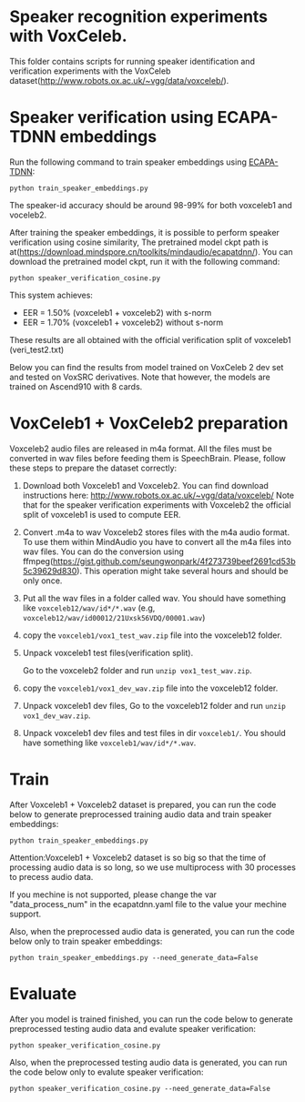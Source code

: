 # Speaker recognition experiments with VoxCeleb.
This folder contains scripts for running speaker identification and verification experiments with the VoxCeleb dataset(http://www.robots.ox.ac.uk/~vgg/data/voxceleb/).

# Speaker verification using ECAPA-TDNN embeddings
Run the following command to train speaker embeddings using [ECAPA-TDNN](https://arxiv.org/abs/2005.07143):

`python train_speaker_embeddings.py`

The speaker-id accuracy should be around 98-99% for both voxceleb1 and voceleb2.

After training the speaker embeddings, it is possible to perform speaker verification using cosine similarity, The pretrained model ckpt path is at(https://download.mindspore.cn/toolkits/mindaudio/ecapatdnn/). You can download the pretrained model ckpt, run it with the following command:

`python speaker_verification_cosine.py`

This system achieves:
- EER = 1.50% (voxceleb1 + voxceleb2) with s-norm
- EER = 1.70% (voxceleb1 + voxceleb2) without s-norm

These results are all obtained with the official verification split of voxceleb1 (veri\_test2.txt)

Below you can find the results from model trained on VoxCeleb 2 dev set and tested on VoxSRC derivatives. Note that however, the models are trained on Ascend910 with 8 cards.

# VoxCeleb1 + VoxCeleb2 preparation
Voxceleb2 audio files are released in m4a format. All the files must be converted in wav files before
feeding them is SpeechBrain. Please, follow these steps to prepare the dataset correctly:

1. Download both Voxceleb1 and Voxceleb2.
You can find download instructions here: http://www.robots.ox.ac.uk/~vgg/data/voxceleb/
Note that for the speaker verification experiments with Voxceleb2 the official split of voxceleb1 is used to compute EER.

2. Convert .m4a to wav
Voxceleb2 stores files with the m4a audio format. To use them within MindAudio you have to convert all the m4a files into wav files.
You can do the conversion using ffmpeg(https://gist.github.com/seungwonpark/4f273739beef2691cd53b5c39629d830). This operation might take several hours and should be only once.

2. Put all the wav files in a folder called wav. You should have something like `voxceleb12/wav/id*/*.wav` (e.g, `voxceleb12/wav/id00012/21Uxsk56VDQ/00001.wav`)

3. copy the `voxceleb1/vox1_test_wav.zip` file into the voxceleb12 folder.

4. Unpack voxceleb1 test files(verification split).

   Go to the voxceleb2 folder and run `unzip vox1_test_wav.zip`.

5. copy the `voxceleb1/vox1_dev_wav.zip` file into the voxceleb12 folder.

6. Unpack voxceleb1 dev files, Go to the voxceleb12 folder and run `unzip vox1_dev_wav.zip`.

7. Unpack voxceleb1 dev files and test files in dir `voxceleb1/`. You should have something like `voxceleb1/wav/id*/*.wav`.

# Train
After Voxceleb1 + Voxceleb2 dataset is prepared, you can run the code below to generate preprocessed training audio data and train speaker embeddings:

`python train_speaker_embeddings.py`

Attention:Voxceleb1 + Voxceleb2 dataset is so big so that the time of processing audio data is so long, so we use multiprocess with 30 processes to precess audio data.

If you mechine is not supported, please change the var "data_process_num" in the ecapatdnn.yaml file to the value your mechine support.

Also, when the preprocessed audio data is generated, you can run the code below only to train speaker embeddings:

`python train_speaker_embeddings.py --need_generate_data=False`

# Evaluate
After you model is trained finished,  you can run the code below to generate preprocessed testing audio data and evalute speaker verification:

`python speaker_verification_cosine.py`

Also, when the preprocessed testing audio data is generated, you can run the code below only to evalute speaker verification:

`python speaker_verification_cosine.py --need_generate_data=False`
